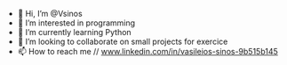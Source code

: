- 👋 Hi, I’m @Vsinos
- 👀 I’m interested in programming
- 🌱 I’m currently learning Python
- 💞️ I’m looking to collaborate on small projects for exercice 
- 📫 How to reach me // www.linkedin.com/in/vasileios-sinos-9b515b145


<!---
Vsinos/Vsinos is a ✨ special ✨ repository because its `README.md` (this file) appears on your GitHub profile.
You can click the Preview link to take a look at your changes.
--->
